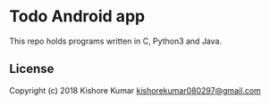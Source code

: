# Todo Android app

This repo holds programs written in C, Python3 and Java.

## License ##
Copyright (c) 2018 Kishore Kumar <kishorekumar080297@gmail.com> 
